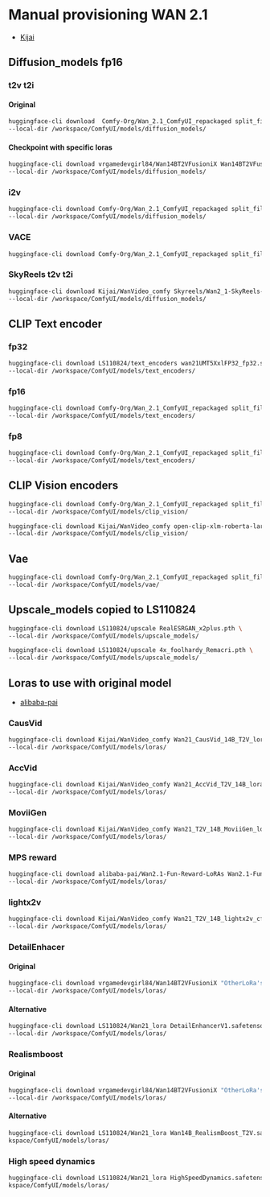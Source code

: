 # Manual provisioning WAN 2.1

- [Kijai](https://huggingface.co/Kijai/WanVideo_comfy/tree/main)

## Diffusion_models fp16

### t2v t2i

#### Original

```bash
huggingface-cli download  Comfy-Org/Wan_2.1_ComfyUI_repackaged split_files/diffusion_models/wan2.1_t2v_14B_fp16.safetensors \
--local-dir /workspace/ComfyUI/models/diffusion_models/
``` 

#### Checkpoint with specific loras

```bash
huggingface-cli download vrgamedevgirl84/Wan14BT2VFusioniX Wan14BT2VFusioniX_fp16_.safetensors \
--local-dir /workspace/ComfyUI/models/diffusion_models/
```

### i2v

```bash
huggingface-cli download Comfy-Org/Wan_2.1_ComfyUI_repackaged split_files/diffusion_models/wan2.1_i2v_720p_14B_fp16.safetensors \
--local-dir /workspace/ComfyUI/models/diffusion_models/
```

### VACE

```bash
huggingface-cli download Comfy-Org/Wan_2.1_ComfyUI_repackaged split_files/diffusion_models/wan2.1_vace_14B_fp16.safetensors --local-dir /workspace/ComfyUI/models/diffusion_models/
```

### SkyReels t2v t2i

```bash
huggingface-cli download Kijai/WanVideo_comfy Skyreels/Wan2_1-SkyReels-V2-DF-14B-720P_fp16.safetensors \
--local-dir /workspace/ComfyUI/models/diffusion_models/
```

## CLIP Text encoder

### fp32

```bash
huggingface-cli download LS110824/text_encoders wan21UMT5XxlFP32_fp32.safetensors \
--local-dir /workspace/ComfyUI/models/text_encoders/
```

### fp16

```bash
huggingface-cli download Comfy-Org/Wan_2.1_ComfyUI_repackaged split_files/text_encoders/umt5_xxl_fp16.safetensors \
--local-dir /workspace/ComfyUI/models/text_encoders/
```

### fp8

```bash
huggingface-cli download Comfy-Org/Wan_2.1_ComfyUI_repackaged split_files/text_encoders/umt5_xxl_fp8_e4m3fn_scaled.safetensors \
--local-dir /workspace/ComfyUI/models/text_encoders/
```

## CLIP Vision encoders

```bash
huggingface-cli download Comfy-Org/Wan_2.1_ComfyUI_repackaged split_files/clip_vision/clip_vision_h.safetensors \
--local-dir /workspace/ComfyUI/models/clip_vision/
```

```bash
huggingface-cli download Kijai/WanVideo_comfy open-clip-xlm-roberta-large-vit-huge-14_visual_fp32.safetensors \
--local-dir /workspace/ComfyUI/models/clip_vision/
```

## Vae

```bash
huggingface-cli download Comfy-Org/Wan_2.1_ComfyUI_repackaged split_files/vae/wan_2.1_vae.safetensors \
--local-dir /workspace/ComfyUI/models/vae/
```

## Upscale_models copied to LS110824

```bash
huggingface-cli download LS110824/upscale RealESRGAN_x2plus.pth \
--local-dir /workspace/ComfyUI/models/upscale_models/

huggingface-cli download LS110824/upscale 4x_foolhardy_Remacri.pth \
--local-dir /workspace/ComfyUI/models/upscale_models/
```

## Loras to use with original model

- [alibaba-pai](https://huggingface.co/collections/alibaba-pai/wan21-fun-67e4fb3b76ca01241eb7e334)

### CausVid

```bash
huggingface-cli download Kijai/WanVideo_comfy Wan21_CausVid_14B_T2V_lora_rank32_v2.safetensors \
--local-dir /workspace/ComfyUI/models/loras/
```

### AccVid

```bash
huggingface-cli download Kijai/WanVideo_comfy Wan21_AccVid_T2V_14B_lora_rank32_fp16.safetensors \
--local-dir /workspace/ComfyUI/models/loras/
```

###  MoviiGen

```bash
huggingface-cli download Kijai/WanVideo_comfy Wan21_T2V_14B_MoviiGen_lora_rank32_fp16.safetensors \
--local-dir /workspace/ComfyUI/models/loras/
```  

###  MPS reward

```bash
huggingface-cli download alibaba-pai/Wan2.1-Fun-Reward-LoRAs Wan2.1-Fun-14B-InP-MPS.safetensors \
--local-dir /workspace/ComfyUI/models/loras/
```

### lightx2v

```bash
huggingface-cli download Kijai/WanVideo_comfy Wan21_T2V_14B_lightx2v_cfg_step_distill_lora_rank32.safetensors \
--local-dir /workspace/ComfyUI/models/loras/
```

### DetailEnhacer

#### Original

```bash
huggingface-cli download vrgamedevgirl84/Wan14BT2VFusioniX "OtherLoRa's/DetailEnhancerV1.safetensors" \
--local-dir /workspace/ComfyUI/models/loras/
```

#### Alternative

```bash
huggingface-cli download LS110824/Wan21_lora DetailEnhancerV1.safetensors \
--local-dir /workspace/ComfyUI/models/loras/
```

### Realismboost

#### Original

```bash
huggingface-cli download vrgamedevgirl84/Wan14BT2VFusioniX "OtherLoRa's/Wan14B_RealismBoost.safetensors" \
--local-dir /workspace/ComfyUI/models/loras/
```

#### Alternative

```bash
huggingface-cli download LS110824/Wan21_lora Wan14B_RealismBoost_T2V.safetensors --local-dir /wor
kspace/ComfyUI/models/loras/
```

### High speed dynamics

```bash
huggingface-cli download LS110824/Wan21_lora HighSpeedDynamics.safetensors --local-dir /wor
kspace/ComfyUI/models/loras/
```